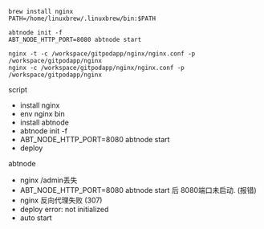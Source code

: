 ```
brew install nginx
PATH=/home/linuxbrew/.linuxbrew/bin:$PATH

abtnode init -f
ABT_NODE_HTTP_PORT=8080 abtnode start

nginx -t -c /workspace/gitpodapp/nginx/nginx.conf -p /workspace/gitpodapp/nginx
nginx -c /workspace/gitpodapp/nginx/nginx.conf -p /workspace/gitpodapp/nginx
```

script
- install nginx
- env nginx bin
- install abtnode
- abtnode init -f
- ABT_NODE_HTTP_PORT=8080 abtnode start
- deploy

abtnode
- nginx /admin丢失
- ABT_NODE_HTTP_PORT=8080 abtnode start 后 8080端口未启动. (报错)
- nginx 反向代理失败 (307)
- deploy error: not initialized
- auto start